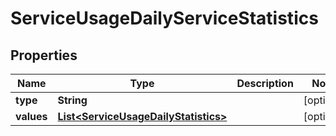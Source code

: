 

# ServiceUsageDailyServiceStatistics


## Properties

| Name | Type | Description | Notes |
|------------ | ------------- | ------------- | -------------|
|**type** | **String** |  |  [optional] |
|**values** | [**List&lt;ServiceUsageDailyStatistics&gt;**](ServiceUsageDailyStatistics.md) |  |  [optional] |



